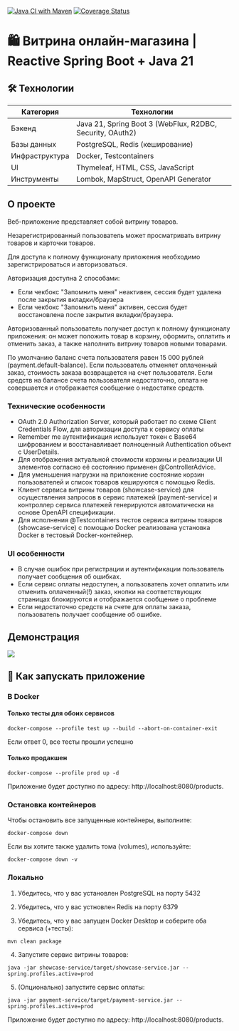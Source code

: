 [![Java CI with Maven](https://github.com/cptntotoro/yp-online-store-showcase/actions/workflows/maven.yml/badge.svg)](https://github.com/cptntotoro/yp-online-store-showcase/actions/workflows/maven.yml) [![Coverage Status](https://coveralls.io/repos/github/cptntotoro/yp-online-store-showcase/badge.svg)](https://coveralls.io/github/cptntotoro/yp-online-store-showcase)

# 🛍️ Витрина онлайн-магазина | Reactive Spring Boot + Java 21

## 🛠️ Технологии

| Категория      | Технологии                                                |
|----------------|-----------------------------------------------------------|
| Бэкенд         | Java 21, Spring Boot 3 (WebFlux, R2DBC, Security, OAuth2) |
| Базы данных    | PostgreSQL, Redis (кеширование)                           |
| Инфраструктура | Docker, Testcontainers                                    |
| UI             | Thymeleaf, HTML, CSS, JavaScript                          |
| Инструменты    | Lombok, MapStruct, OpenAPI Generator                      |

## О проекте
Веб-приложение представляет собой витрину товаров. 

Незарегистрированный пользователь может просматривать витрину товаров и карточки товаров.

Для доступа к полному функционалу приложения необходимо зарегистрироваться и авторизоваться.

Авторизация доступна 2 способами: 

- Если чекбокс "Запомнить меня" неактивен, сессия будет удалена после закрытия вкладки/браузера
- Если чекбокс "Запомнить меня" активен, сессия будет восстановлена после закрытия вкладки/браузера.

Авторизованный пользователь получает доступ к полному функционалу приложения: он может положить товар в корзину, 
оформить, оплатить и отменить заказ, а также наполнить витрину товаров новыми товарами.

По умолчанию баланс счета пользователя равен 15 000 рублей (payment.default-balance).
Если пользователь отменяет оплаченный заказ, стоимость заказа возвращается на счет пользователя. 
Если средств на балансе счета пользователя недостаточно, оплата не совершается и отображается сообщение о недостатке средств.

### Технические особенности
- OAuth 2.0 Authorization Server, который работает по схеме Client Credentials Flow, для авторизации доступа к сервису оплаты
- Remember me аутентификация использует токен с Base64 шифрованием и восстанавливает полноценный Authentication объект с UserDetails.
- Для отображения актуальной стоимости корзины и реализации UI элементов согласно её состоянию применен @ControllerAdvice. 
- Для уменьшения нагрузки на приложение состояние корзин пользователей и список товаров кешируются с помощью Redis.
- Клиент сервиса витрины товаров (showcase-service) для осуществления запросов в сервис платежей (payment-service) и контроллер сервиса платежей генерируются автоматически на основе OpenAPI спецификации.
- Для исполнения @Testcontainers тестов сервиса витрины товаров (showcase-service) с помощью Docker реализована установка Docker в тестовый Docker-контейнер.

### UI особенности
- В случае ошибок при регистрации и аутентификации пользователь получает сообщения об ошибках. 
- Если сервис оплаты недоступен, а пользователь хочет оплатить или отменить оплаченный(!) заказ, кнопки на соответствующих страницах блокируются и отображается сообщение о проблеме
- Если недостаточно средств на счете для оплаты заказа, пользователь получает сообщение об ошибке.

## Демонстрация

![](demo.gif)

## 🚀 Как запускать приложение 

### В Docker

#### Только тесты для обоих сервисов
```
docker-compose --profile test up --build --abort-on-container-exit
```
Если ответ 0, все тесты прошли успешно

#### Только продакшен
```
docker-compose --profile prod up -d
```
Приложение будет доступно по адресу: http://localhost:8080/products.

### Остановка контейнеров

Чтобы остановить все запущенные контейнеры, выполните:

```
docker-compose down
```

Если вы хотите также удалить тома (volumes), используйте:

```
docker-compose down -v
```

### Локально

1. Убедитесь, что у вас установлен PostgreSQL на порту 5432

2. Убедитесь, что у вас устновлен Redis на порту 6379

3. Убедитесь, что у вас запущен Docker Desktop и соберите оба сервиса (+тесты):
```
mvn clean package
```
4. Запустите сервис витрины товаров:
```
java -jar showcase-service/target/showcase-service.jar --spring.profiles.active=prod
```
5. (Опционально) запустите сервис оплаты:
```
java -jar payment-service/target/payment-service.jar --spring.profiles.active=prod
```

Приложение будет доступно по адресу: http://localhost:8080/products.
